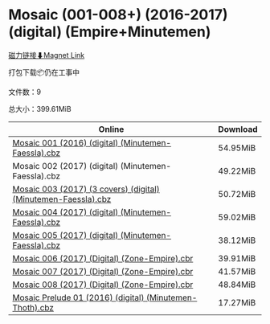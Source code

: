 # Mosaic (001-008+) (2016-2017) (digital) (Empire+Minutemen)

[磁力链接⬇Magnet Link](magnet:?xt=urn:btih:71f0c125b63d8244ba599d82b5b767ce08c164a8&dn=Mosaic%20%28001-008%2B%29%20%282016-2017%29%20%28digital%29%20%28Empire%2BMinutemen%29)

打包下载📦仍在工事中

文件数：9

总大小：399.61MiB

Online | Download
--- | ---
[Mosaic 001 (2016) (digital) (Minutemen-Faessla).cbz](https://github.com/alicewish/markdown/blob/master/comic/Mosaic-001-2016-digital-Minutemen-Faessla-cbz.md) | 54.95MiB
Mosaic 002 (2017) (digital) (Minutemen-Faessla).cbz | 49.22MiB
[Mosaic 003 (2017) (3 covers) (digital) (Minutemen-Faessla).cbz](https://github.com/alicewish/markdown/blob/master/comic/Mosaic-003-2017-3-covers-digital-Minutemen-Faessla-cbz.md) | 50.72MiB
[Mosaic 004 (2017) (digital) (Minutemen-Faessla).cbz](https://github.com/alicewish/markdown/blob/master/comic/Mosaic-004-2017-digital-Minutemen-Faessla-cbz.md) | 59.02MiB
[Mosaic 005 (2017) (digital) (Minutemen-Faessla).cbz](https://github.com/alicewish/markdown/blob/master/comic/Mosaic-005-2017-digital-Minutemen-Faessla-cbz.md) | 38.12MiB
[Mosaic 006 (2017) (Digital) (Zone-Empire).cbr](https://github.com/alicewish/markdown/blob/master/comic/Mosaic-006-2017-Digital-Zone-Empire-cbr.md) | 39.91MiB
[Mosaic 007 (2017) (Digital) (Zone-Empire).cbr](https://github.com/alicewish/markdown/blob/master/comic/Mosaic-007-2017-Digital-Zone-Empire-cbr.md) | 41.57MiB
[Mosaic 008 (2017) (Digital) (Zone-Empire).cbr](https://github.com/alicewish/markdown/blob/master/comic/Mosaic-008-2017-Digital-Zone-Empire-cbr.md) | 48.84MiB
[Mosaic Prelude 01 (2016) (digital) (Minutemen-Thoth).cbz](https://github.com/alicewish/markdown/blob/master/comic/Mosaic-Prelude-01-2016-digital-Minutemen-Thoth-cbz.md) | 17.27MiB